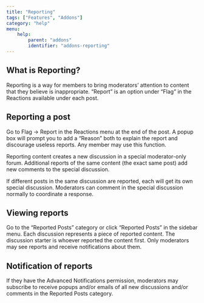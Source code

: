 ```yaml
---
title: "Reporting"
tags: ["Features", "Addons"]
category: "help"
menu:
    help:
        parent: "addons"
        identifier: "addons-reporting"
---
```


## What is Reporting?

Reporting is a way for members to bring moderators’ attention to content that they believe is inappropriate. “Report” is an option under “Flag” in the Reactions available under each post.

## Reporting a post

Go to Flag -> Report in the Reactions menu at the end of the post. A popup box will prompt you to add a “Reason” both to explain the report and discourage useless reports. Any member may use this function.

Reporting content creates a new discussion in a special moderator-only forum.
Additional reports of the same content (the exact same post) add new comments to the special discussion.

If different posts in the same discussion are reported, each will get its own special discussion. Moderators can comment in the special discussion normally to coordinate a response.

## Viewing reports

Go to the “Reported Posts” category or click “Reported Posts” in the sidebar menu. Each discussion represents a piece of reported content. The discussion starter is whoever reported the content first. Only moderators may see reports and receive notifications about them.

## Notification of reports

If they have the Advanced Notifications permission, moderators may subscribe to receive popups and/or emails of all new discussions and/or comments in the Reported Posts category.
